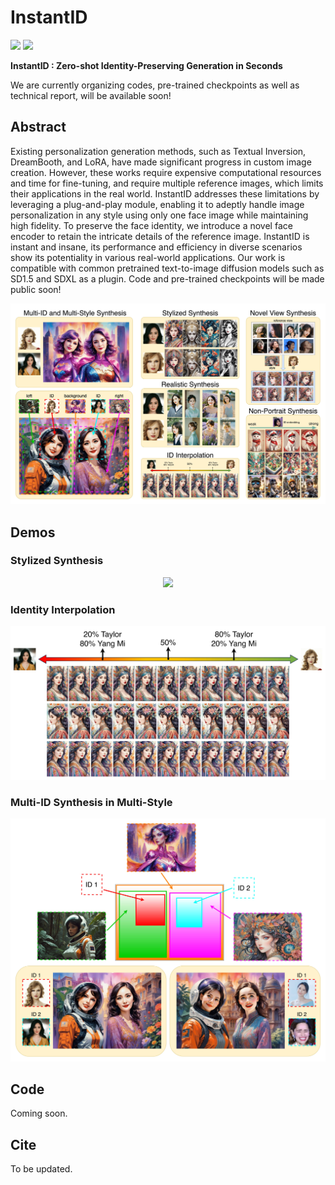 # InstantID
<a href='https://instantid.github.io/'><img src='https://img.shields.io/badge/Project-Page-green'></a> 
<a href='https://instantid.github.io/'><img src='https://img.shields.io/badge/Technique-Report-red'></a> 

**InstantID : Zero-shot Identity-Preserving Generation in Seconds**

We are currently organizing codes, pre-trained checkpoints as well as technical report, will be available soon!

## Abstract

Existing personalization generation methods, such as Textual Inversion, DreamBooth, and LoRA, have made significant progress in custom image creation. However, these works require expensive computational resources and time for fine-tuning, and require multiple reference images, which limits their applications in the real world. InstantID addresses these limitations by leveraging a plug-and-play module, enabling it to adeptly handle image personalization in any style using only one face image while maintaining high fidelity. To preserve the face identity, we introduce a novel face encoder to retain the intricate details of the reference image. InstantID is instant and insane, its performance and efficiency in diverse scenarios show its potentiality in various real-world applications. Our work is compatible with common pretrained text-to-image diffusion models such as SD1.5 and SDXL as a plugin. Code and pre-trained checkpoints will be made public soon!

<img src='assets/teaser.png'>

## Demos

### Stylized Synthesis

<p align="center">
  <img src="assets/fig1.png">
</p>

### Identity Interpolation

<p align="center">
  <img src="assets/fig2.png">
</p>

### Multi-ID Synthesis in Multi-Style

<p align="center">
  <img src="assets/fig3.png">
</p>

## Code

Coming soon.

## Cite

To be updated.

